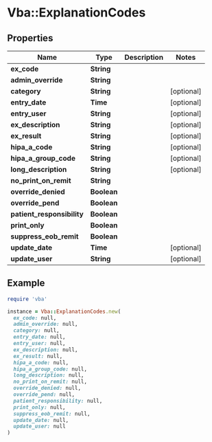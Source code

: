 # Vba::ExplanationCodes

## Properties

| Name | Type | Description | Notes |
| ---- | ---- | ----------- | ----- |
| **ex_code** | **String** |  |  |
| **admin_override** | **String** |  |  |
| **category** | **String** |  | [optional] |
| **entry_date** | **Time** |  | [optional] |
| **entry_user** | **String** |  | [optional] |
| **ex_description** | **String** |  | [optional] |
| **ex_result** | **String** |  | [optional] |
| **hipa_a_code** | **String** |  | [optional] |
| **hipa_a_group_code** | **String** |  | [optional] |
| **long_description** | **String** |  | [optional] |
| **no_print_on_remit** | **String** |  |  |
| **override_denied** | **Boolean** |  |  |
| **override_pend** | **Boolean** |  |  |
| **patient_responsibility** | **Boolean** |  |  |
| **print_only** | **Boolean** |  |  |
| **suppress_eob_remit** | **Boolean** |  |  |
| **update_date** | **Time** |  | [optional] |
| **update_user** | **String** |  | [optional] |

## Example

```ruby
require 'vba'

instance = Vba::ExplanationCodes.new(
  ex_code: null,
  admin_override: null,
  category: null,
  entry_date: null,
  entry_user: null,
  ex_description: null,
  ex_result: null,
  hipa_a_code: null,
  hipa_a_group_code: null,
  long_description: null,
  no_print_on_remit: null,
  override_denied: null,
  override_pend: null,
  patient_responsibility: null,
  print_only: null,
  suppress_eob_remit: null,
  update_date: null,
  update_user: null
)
```

